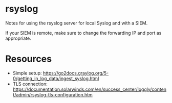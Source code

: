# rsyslog

Notes for using the rsyslog server for local Syslog and with a SIEM.

If your SIEM is remote, make sure to change the forwarding IP
and port as appropriate.

# Resources

- Simple setup: https://go2docs.graylog.org/5-0/getting_in_log_data/ingest_syslog.html
- TLS connection: https://documentation.solarwinds.com/en/success_center/loggly/content/admin/rsyslog-tls-configuration.htm
